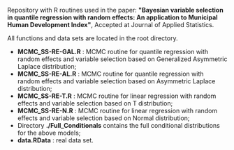 Repository with R routines used in the paper:
**"Bayesian variable selection in quantile regression with random effects: An application to Municipal Human Development Index"**, Accepted at Journal of Applied Statistics.

All functions and data sets are located in the root directory.
- **MCMC_SS-RE-GAL.R** : MCMC routine for quantile regression with random effects and variable selection based on Generalized Asymmetric Laplace distribution;
- **MCMC_SS-RE-AL.R** : MCMC routine for quantile regression with random effects and variable selection based on Asymmetric Laplace distribution;
- **MCMC_SS-RE-T.R** : MCMC routine for linear regression with random effects and variable selection based on T distribution;
- **MCMC_SS-RE-N.R** : MCMC routine for linear regression with random effects and variable selection based on Normal distribution;
- Directory **./Full_Conditionals** contains the full conditional distributions for the above models;
- **data.RData** : real data set.

